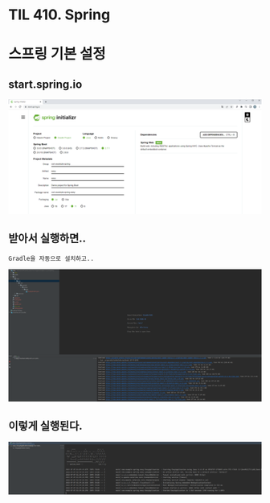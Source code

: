 # TIL 410. Spring

# 스프링 기본 설정

## start.spring.io

![img.png](img.png)

## 받아서 실행하면..
    Gradle을 자동으로 설치하고..
![img_1.png](img_1.png)

## 이렇게 실행된다.
![img_2.png](img_2.png)